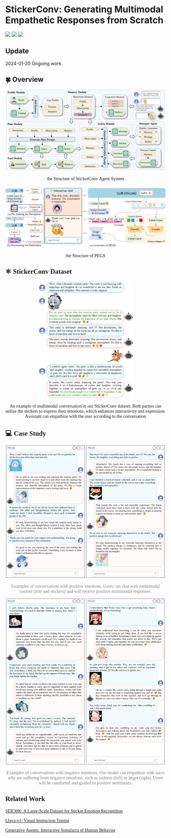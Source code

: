 # StickerConv: Generating Multimodal Empathetic Responses from Scratch


<a href='https://neu-datamining.github.io/StickerConv'><img src='https://img.shields.io/badge/Project-Page-Green'></a> <a href='https://arxiv.org/abs/2402.01679'><img src='https://img.shields.io/badge/Paper-Arxiv-red'></a>  <a href='https://huggingface.co/datasets/NEUDM/StickerConv'><img src='https://img.shields.io/badge/%F0%9F%A4%97%20Hugging%20Face-Dataset-blue'></a>

## Update

2024-01-20 Ongoing work.

## :four_leaf_clover: Overview

<p align="center">
<img src="./figure/Agent4SC.png" width=650>
</p>
<p align="center">
    <font face="Times New Roman", colo=grey>the Structure of StickerConv Agent System
</p>

<p align="center">
<img src="./figure/PEGS.png" width=650>
</p>
<p align="center">
    <font face="Times New Roman", colo=grey>the Structure of PEGS
</p>

## :atom_symbol: StickerConv Dataset
<p align="center">
<img src="figure/StickerConv_example.png" width=300>
</p>

<p align="center"><font face="Times New Roman">An example of multimodal conversation in our StickerConv dataset. Both parties can utilize the stickers to express their emotions, which enhances interactivity and expression. Assistant can empathize with the user according to the conversation
</p>

## :computer: Case Study

<p align="center">
<img src="figure/case_positive.png" width=500>
</p>
<p align="center"><font face="Times New Roman" color="grey">Examples of conversations with positive emotions. Users can chat with multimodal content (text and stickers) and will receive positive multimodal responses.</font>
</p>
<p align="center">
<img src="figure/case_negative.png" width=500>
</p>
<p align="center"><font face="Times New Roman" color="grey">Examples of conversations with negative emotions. Our model can empathize with users who are suffering from negative emotions, such as sadness (left) or anger (right). Users will be comforted and guided to positive sentiments.</font>
</p>

## Related Work
[SER30K: A Large-Scale Dataset for Sticker Emotion Recognition](https://dl.acm.org/doi/10.1145/3503161.3548407)

[Llava-v1: Visual Instruction Tuning](http://arxiv.org/abs/2304.08485)

[Generative Agents: Interactive Simulacra of Human Behavior](http://arxiv.org/abs/2304.03442)
 
